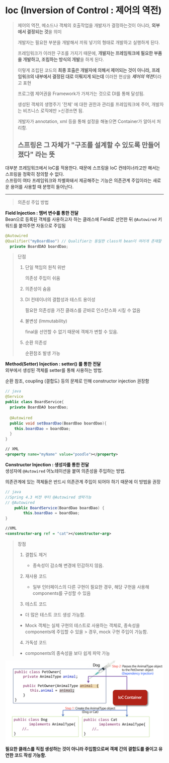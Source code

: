 # Ioc (Inversion of Control : 제어의 역전)

> 제어의 역전, 메소드나 객체의 호출작업을 개발자가 결정하는것이 아니라, **외부에서 결정되는 것**을 의미   
>
>개발자는 필요한 부분을 개발해서 끼워 넣기의 형태로 개발하고 실행하게 된다.
>
>프레임워크가 이러한 구조를 가지기 때문에, **개발자는 프레임워크에 필요한 부품을 개발하고,
>조립하는 방식의 개발**을 하게 된다.
>
>이렇게 조립된 코드의 **최종 호출은 개발자에 의해서 제어되는 것이 아니라,
>프레임워크의 내부에서 결정된 대로 이뤄지게 되는데** 이러한 현상을 ***제어의 역전***이라고 표현
>
>프로그램 제어권을 Framework가 가져가는 것으로 DI를 통해 달성됨.
>
>생성된 객체의 생명주기 '전체' 에 대한 권한과 관리를 프레임워크에 주어, 개발자는 비즈니스 로직에만 >신경쓰면 됨.
>
>개발자가 annotation, xml 등을 통해 설정을 해놓으면 Container가 알아서 처리함. 
>
> ## 스프링은 그 자체가 "구조를 설계할 수 있도록 만들어졌다" 라는 뜻 

대부분 프레임워크에서 IoC를 적용한다. 때문에 스프링을 IoC 컨테이너라고만 해서는 스프링을 정확히 정의할 수 없다.  
스프링이 여타 프레임워크와 차별화돼서 제공해주는 기능은 의존관계 주입이라는 새로운 용어를 사용할 때 분명히 들어난다.



----

> 의존성 주입 방법

**Field Injection : 멤버 변수를 통한 전달**  
Bean으로 등록된 객체를 사용하고자 하는 클래스에 Field로 선언한 뒤 `@Autowired` 키워드를 붙여주면 자동으로 주입됨

```java
@Autowired
@Qualifier("myBoardDao") // Qualifier는 동일한 class의 bean이 여러개 존재할 경우 사용함
  private BoardDAO boardDao;
  ```

>    단점  
>
> 1. 단일 책임의 원칙 위반
>
>       의존성 주입이 쉬움
>
> 2. 의존성이 숨음
>
> 3. DI 컨테이너의 결합성과 테스트 용이성
>
>       필요한 의존성을 가진 클래스를 곧바로 인스턴스화 시킬 수 없음
>
> 4. 불변성 (Immutability)
>
>       final을 선언할 수 없기 때문에 객체가 변할 수 있음.
>
> 5. 순환 의존성
>
>       순환참조 발생 가능

**Method(Setter) Injection : setter() 를 통한 전달**  
외부에서 생성된 객체를 setter를 통해 사용하는 방법.

순환 참조, coupling (결합도) 등의 문제로 인해 constructor injection 권장함

```java
// java
@Service
public class BoardService{
  private BoardDAO boardDao;
  
  @Autowired
  public void setBoardDao(BoardDao boardDao){
    this.boardDao = boardDao;
  }
}
```

```XML
// XML
<property name="myName" value="poodle"></property>
```

**Constructor Injection : 생성자를 통한 전달**  
생성자에 `@Autowired` 어노테이션을 붙여 의존성을 주입하는 방법.

의존관계에 있는 객체들은 반드시 의존관계 주입이 되어야 하기 때문에 이 방법을 권장
```java
// java
//Spring 4.3 버젼 부터 @Autowired 생략가능
// @Autowired 
    public BoardService(BoardDao boardDao) {
        this.boardDao = boardDao;
}
```

```XML
//XML
<constructor-arg ref = "cat"></constructor-arg>
```

> 장점  
>
> 1. 결합도 제거  
>
>       - 종속성이 감소해 변경에 민감하지 않음.  
>
> 2. 재사용 코드  
>
>       - 일부 인터페이스의 다른 구현이 필요한 경우, 해당 구현을 사용해 components를 구성할 수 있음
> 3. 테스트 코드  
>
> - 더 많은 테스트 코드 생성 가능함.  
>
> - Mock 객체는 실제 구현의 테스트로 사용하는 객체로, 종속성을 components에 주입할 수 있을 > 경우, mock 구현 주입이 가능함.  
>
> 4. 가독성 코드  
>
> - components의 종속성을 보다 쉽게 파악 가능  


![ioc](../img/ioc.png)
**필요한 클래스를 직접 생성하는 것이 아니라 주입함으로써 객체 간의 결합도를 줄이고 유연한 코드 작성 가능함.**